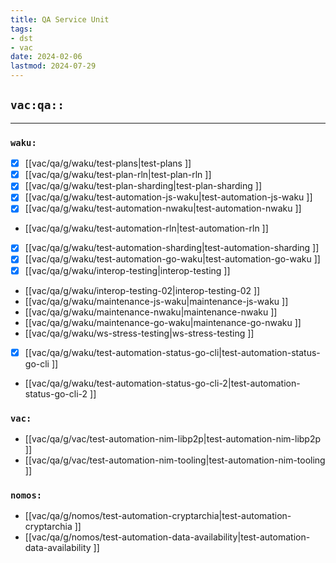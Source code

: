 ```yaml
---
title: QA Service Unit
tags:
- dst
- vac
date: 2024-02-06
lastmod: 2024-07-29
---
```


## `vac:qa::`
---

### `waku:`
* [x] [[vac/qa/g/waku/test-plans|test-plans ]]
* [x] [[vac/qa/g/waku/test-plan-rln|test-plan-rln ]]
* [x] [[vac/qa/g/waku/test-plan-sharding|test-plan-sharding ]]
* [x] [[vac/qa/g/waku/test-automation-js-waku|test-automation-js-waku ]]
* [x] [[vac/qa/g/waku/test-automation-nwaku|test-automation-nwaku ]]
* [[vac/qa/g/waku/test-automation-rln|test-automation-rln ]]
* [x] [[vac/qa/g/waku/test-automation-sharding|test-automation-sharding ]]
* [x] [[vac/qa/g/waku/test-automation-go-waku|test-automation-go-waku ]]
* [x] [[vac/qa/g/waku/interop-testing|interop-testing ]]
* [[vac/qa/g/waku/interop-testing-02|interop-testing-02 ]]
* [[vac/qa/g/waku/maintenance-js-waku|maintenance-js-waku ]]
* [[vac/qa/g/waku/maintenance-nwaku|maintenance-nwaku ]]
* [[vac/qa/g/waku/maintenance-go-waku|maintenance-go-nwaku ]]
* [[vac/qa/g/waku/ws-stress-testing|ws-stress-testing ]]
* [x] [[vac/qa/g/waku/test-automation-status-go-cli|test-automation-status-go-cli ]]
* [[vac/qa/g/waku/test-automation-status-go-cli-2|test-automation-status-go-cli-2 ]]

### `vac:`
* [[vac/qa/g/vac/test-automation-nim-libp2p|test-automation-nim-libp2p ]]
* [[vac/qa/g/vac/test-automation-nim-tooling|test-automation-nim-tooling ]]

### `nomos:`
* [[vac/qa/g/nomos/test-automation-cryptarchia|test-automation-cryptarchia ]]
* [[vac/qa/g/nomos/test-automation-data-availability|test-automation-data-availability ]]
